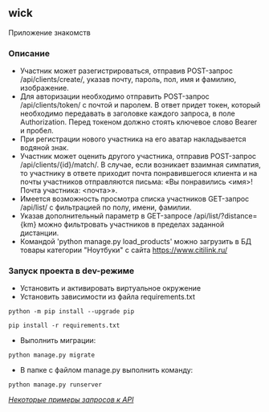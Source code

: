 ## wick

Приложение знакомств

### Описание

- Участник может разегистрироваться, отправив POST-запрос /api/clients/create/,
 указав почту, пароль, пол, имя и фамилию, изображение.
- Для авторизации необходимо отправить POST-запрос /api/clients/token/ c 
почтой и паролем. В ответ придет токен, который необходимо передавать в 
заголовке каждого запроса, в поле Authorization. Перед токеном должно стоять 
ключевое слово Bearer и пробел.
- При регистрации нового участника на его аватар накладывается водяной знак.
- Участник может оценить другого участника, отправив POST-запрос 
/api/clients/{id}/match/. В случае, если возникает взаимная симпатия, 
то участнику в ответе приходит почта понравившегося клиента и на почты участников 
отправляются письма: «Вы понравились <имя>! Почта участника: <почта>».
- Имеется возможность просмотра списка участников GET-запрос /api/list/ с 
фильтрацией по полу, имени, фамилии.
- Указав дополнительный параметр в GET-запросе /api/list/?distance={km} можно 
фильтровать участников в пределах заданной дистанции.
- Командой 'python manage.py load_products' можно загрузить в БД товары категории
 "Ноутбуки" с сайта https://www.citilink.ru/

### Запуск проекта в dev-режиме

- Установить и активировать виртуальное окружение
- Установить зависимости из файла requirements.txt
```
python -m pip install --upgrade pip

pip install -r requirements.txt
```
- Выполнить миграции:
```
python manage.py migrate
```

- В папке с файлом manage.py выполнить команду:
```
python manage.py runserver
```



[*Некоторые примеры запросов к API*](API.md)
